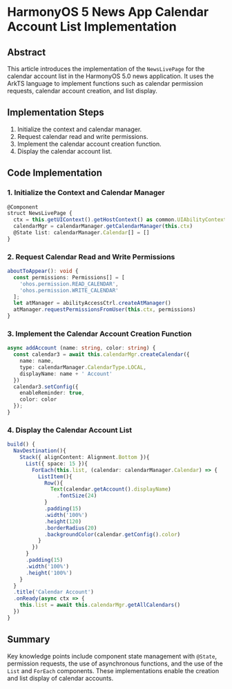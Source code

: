 # HarmonyOS 5 News App Calendar Account List Implementation

## Abstract
This article introduces the implementation of the `NewsLivePage` for the calendar account list in the HarmonyOS 5.0 news application. It uses the ArkTS language to implement functions such as calendar permission requests, calendar account creation, and list display.

## Implementation Steps
1. Initialize the context and calendar manager.
2. Request calendar read and write permissions.
3. Implement the calendar account creation function.
4. Display the calendar account list.

## Code Implementation
### 1. Initialize the Context and Calendar Manager
```typescript
@Component 
struct NewsLivePage { 
  ctx = this.getUIContext().getHostContext() as common.UIAbilityContext 
  calendarMgr = calendarManager.getCalendarManager(this.ctx) 
  @State list: calendarManager.Calendar[] = [] 
}
```

### 2. Request Calendar Read and Write Permissions
```typescript
aboutToAppear(): void { 
  const permissions: Permissions[] = [ 
    'ohos.permission.READ_CALENDAR', 
    'ohos.permission.WRITE_CALENDAR' 
  ]; 
  let atManager = abilityAccessCtrl.createAtManager() 
  atManager.requestPermissionsFromUser(this.ctx, permissions) 
}
```

### 3. Implement the Calendar Account Creation Function
```typescript
async addAccount (name: string, color: string) { 
  const calendar3 = await this.calendarMgr.createCalendar({ 
    name: name, 
    type: calendarManager.CalendarType.LOCAL, 
    displayName: name + ' Account' 
  }) 
  calendar3.setConfig({ 
    enableReminder: true, 
    color: color 
  }); 
}
```

### 4. Display the Calendar Account List
```typescript
build() { 
  NavDestination(){ 
    Stack({ alignContent: Alignment.Bottom }){ 
      List({ space: 15 }){ 
        ForEach(this.list, (calendar: calendarManager.Calendar) => { 
          ListItem(){ 
            Row(){ 
              Text(calendar.getAccount().displayName) 
                .fontSize(24) 
            } 
            .padding(15) 
            .width('100%') 
            .height(120) 
            .borderRadius(20) 
            .backgroundColor(calendar.getConfig().color) 
          } 
        }) 
      } 
      .padding(15) 
      .width('100%') 
      .height('100%') 
    } 
  } 
  .title('Calendar Account') 
  .onReady(async ctx => { 
    this.list = await this.calendarMgr.getAllCalendars() 
  }) 
}
```

## Summary
Key knowledge points include component state management with `@State`, permission requests, the use of asynchronous functions, and the use of the `List` and `ForEach` components. These implementations enable the creation and list display of calendar accounts.